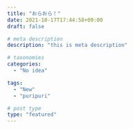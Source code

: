 ```yaml
---
title: "おらおら！"
date: 2021-10-17T17:44:58+09:00
draft: false

# meta description
description: "this is meta description"

# taxonomies
categories:
  - "No idea"

tags:
  - "New"
  - "puripuri"

# post type
type: "featured"
---
```


